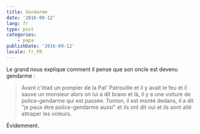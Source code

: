 ```yaml
---
title: Gendarme
date: '2016-09-12'
lang: fr
type: post
categories:
    - papa
publishDate: '2016-09-12'
locale: fr_FR
---
```


Le grand nous explique comment il pense que son oncle est devenu gendarme :

> Avant c'était un pompier de la Pat' Patrouille et il y avait le feu et il sauve un monsieur alors on lui a dit bravo et là, il y a une voiture de police-gendarme qui est passée. Tonton, il est monté dedans, il a dit "je peux être police-gendarme aussi" et ils ont dit oui et ils sont allé attraper les voleurs.

Évidemment.
